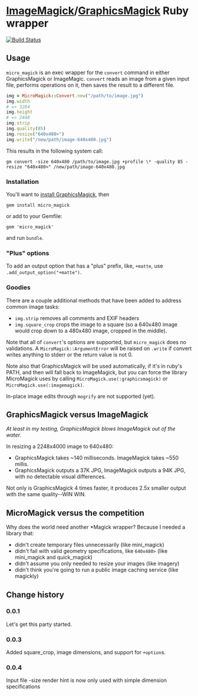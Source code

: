 # [ImageMagick](http://www.imagemagick.org/)/[GraphicsMagick](http://www.graphicsmagick.org/) Ruby wrapper

[![Build Status](https://secure.travis-ci.org/mceachen/micro_magick.png)](http://travis-ci.org/mceachen/micro_magick)

## Usage

```micro_magick``` is an exec wrapper for the ```convert``` command in either GraphicsMagick or ImageMagic.
```convert``` reads an image from a given input file, performs operations on it, then saves the result to a different file.

```ruby
img = MicroMagick::Convert.new("/path/to/image.jpg")
img.width
# => 3264
img.height
# => 2448
img.strip
img.quality(85)
img.resize("640x480>")
img.write("/new/path/image-640x480.jpg")
```

This results in the following system call:

```gm convert -size 640x480 /path/to/image.jpg +profile \* -quality 85 -resize "640x480>" /new/path/image-640x480.jpg```


### Installation

You'll want to [install GraphicsMagick](http://www.graphicsmagick.org/README.html), then

```
gem install micro_magick
```

or add to your Gemfile:

```
gem 'micro_magick'
```

and run ```bundle```.

### "Plus" options

To add an output option that has a "plus" prefix, like, ```+matte```, use ```.add_output_option("+matte")```.

### Goodies

There are a couple additional methods that have been added to address common image tasks:

* ```img.strip``` removes all comments and EXIF headers
* ```img.square_crop``` crops the image to a square (so a 640x480 image would crop down to a 480x480 image, cropped in the middle).

Note that all of ```convert```'s options are supported, but ```micro_magick``` does no validations.
A ```MicroMagick::ArgumentError``` will be raised on ```.write``` if
convert writes anything to stderr or the return value is not 0.

Note also that GraphicsMagick will be used automatically, if it's in ruby's PATH, and then will fall back to ImageMagick,
but you can force the library MicroMagick uses by calling ```MicroMagick.use(:graphicsmagick)``` or ```MicroMagick.use(:imagemagick)```.

In-place image edits through ```mogrify``` are not supported (yet).

## GraphicsMagick versus ImageMagick

*At least in my testing, GraphicsMagick blows ImageMagick out of the water.*

In resizing a 2248x4000 image to 640x480:

* GraphicsMagick takes ~140 milliseconds. ImageMagick takes ~550 millis.
* GraphicsMagick outputs a 37K JPG, ImageMagick outputs a 94K JPG, with no detectable visual differences.

Not only is GraphicsMagick 4 times faster, it produces 2.5x smaller output with the same quality--WIN WIN.

## MicroMagick versus the competition

Why does the world need another *Magick wrapper? Because I needed a library that:

* didn't create temporary files unnecessarily (like mini_magick)
* didn't fail with valid geometry specifications, like ```640x480>``` (like mini_magick and quick_magick)
* didn't assume you only needed to resize your images (like imagery)
* didn't think you're going to run a public image caching service (like magickly)

## Change history

### 0.0.1

Let's get this party started.

### 0.0.3

Added square_crop, image dimensions, and support for ```+option```s.

### 0.0.4

Input file -size render hint is now only used with simple dimension specifications
